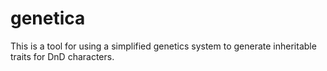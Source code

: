 # genetica
This is a tool for using a simplified genetics system to generate inheritable traits for DnD characters.
